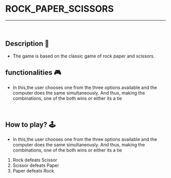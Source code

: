 # **ROCK_PAPER_SCISSORS** 

---

<br>

## **Description 📃**

- The game is based on the classic game of rock paper and scissors.

## **functionalities 🎮**

- In this,the user chooses one from the three options available and the computer does the same simultaneously. And thus, making the combinations, one of the both wins or either its a tie
<br>

## **How to play? 🕹️**

- In this,the user chooses one from the three options available and the computer does the same simultaneously. And thus, making the combinations, one of the both wins or either its a tie
1. Rock defeats Scissor
2. Scissor defeats Paper
3. Paper defeats Rock

<br>

